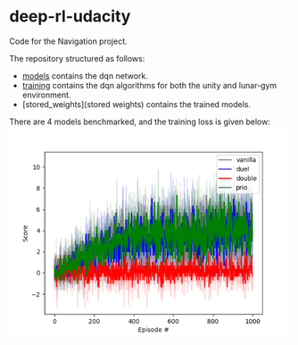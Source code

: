 # deep-rl-udacity
Code for the Navigation project.

The repository structured as follows:
- [models](models) contains the dqn network.
- [training](training) contains the dqn algorithms for both the unity and lunar-gym environment.
- [stored_weights](stored weights) contains the trained models. 


There are 4 models benchmarked, and the training loss is given below: 
![Benchmark](benchmark_unity_environment.png)
